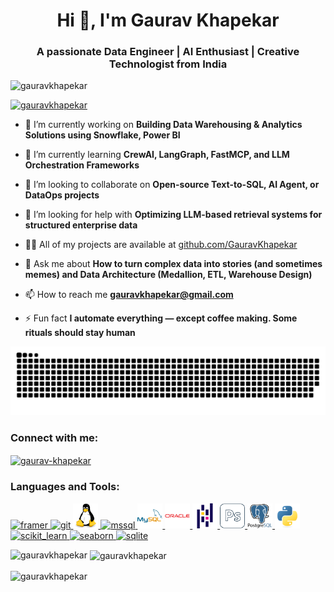 <h1 align="center">Hi 👋, I'm Gaurav Khapekar</h1>
<h3 align="center">A passionate Data Engineer | AI Enthusiast | Creative Technologist from India</h3>

<p align="left"> <img src="https://komarev.com/ghpvc/?username=gauravkhapekar&label=Profile%20views&color=0e75b6&style=flat" alt="gauravkhapekar" /> </p>

<p align="left"> <a href="https://github.com/ryo-ma/github-profile-trophy"><img src="https://github-profile-trophy.vercel.app/?username=gauravkhapekar" alt="gauravkhapekar" /></a> </p>

- 🔭 I’m currently working on **Building Data Warehousing & Analytics Solutions using Snowflake, Power BI**

- 🌱 I’m currently learning **CrewAI, LangGraph, FastMCP, and LLM Orchestration Frameworks**

- 👯 I’m looking to collaborate on **Open-source Text-to-SQL, AI Agent, or DataOps projects**

- 🤝 I’m looking for help with **Optimizing LLM-based retrieval systems for structured enterprise data**

- 👨‍💻 All of my projects are available at [github.com/GauravKhapekar](github.com/GauravKhapekar)

- 💬 Ask me about **How to turn complex data into stories (and sometimes memes) and Data Architecture (Medallion, ETL, Warehouse Design)**

- 📫 How to reach me **gauravkhapekar@gmail.com**

- ⚡ Fun fact **I automate everything — except coffee making. Some rituals should stay human**

<picture>
  <source media="(prefers-color-scheme: dark)" srcset="dist/github-contribution-grid-snake-dark.svg" />
  <source media="(prefers-color-scheme: light)" srcset="dist/github-contribution-grid-snake.svg" />
  <img alt="github-snake" src="dist/github-contribution-grid-snake.svg" />
</picture>


<h3 align="left">Connect with me:</h3>
<p align="left">
<a href="https://linkedin.com/in/gaurav-khapekar" target="blank"><img align="center" src="https://raw.githubusercontent.com/rahuldkjain/github-profile-readme-generator/master/src/images/icons/Social/linked-in-alt.svg" alt="gaurav-khapekar" height="30" width="40" /></a>
</p>

<h3 align="left">Languages and Tools:</h3>
<p align="left"> <a href="https://www.framer.com/" target="_blank" rel="noreferrer"> <img src="https://www.vectorlogo.zone/logos/framer/framer-icon.svg" alt="framer" width="40" height="40"/> </a> <a href="https://git-scm.com/" target="_blank" rel="noreferrer"> <img src="https://www.vectorlogo.zone/logos/git-scm/git-scm-icon.svg" alt="git" width="40" height="40"/> </a> <a href="https://www.linux.org/" target="_blank" rel="noreferrer"> <img src="https://raw.githubusercontent.com/devicons/devicon/master/icons/linux/linux-original.svg" alt="linux" width="40" height="40"/> </a> <a href="https://www.microsoft.com/en-us/sql-server" target="_blank" rel="noreferrer"> <img src="https://www.svgrepo.com/show/303229/microsoft-sql-server-logo.svg" alt="mssql" width="40" height="40"/> </a> <a href="https://www.mysql.com/" target="_blank" rel="noreferrer"> <img src="https://raw.githubusercontent.com/devicons/devicon/master/icons/mysql/mysql-original-wordmark.svg" alt="mysql" width="40" height="40"/> </a> <a href="https://www.oracle.com/" target="_blank" rel="noreferrer"> <img src="https://raw.githubusercontent.com/devicons/devicon/master/icons/oracle/oracle-original.svg" alt="oracle" width="40" height="40"/> </a> <a href="https://pandas.pydata.org/" target="_blank" rel="noreferrer"> <img src="https://raw.githubusercontent.com/devicons/devicon/2ae2a900d2f041da66e950e4d48052658d850630/icons/pandas/pandas-original.svg" alt="pandas" width="40" height="40"/> </a> <a href="https://www.photoshop.com/en" target="_blank" rel="noreferrer"> <img src="https://raw.githubusercontent.com/devicons/devicon/master/icons/photoshop/photoshop-line.svg" alt="photoshop" width="40" height="40"/> </a> <a href="https://www.postgresql.org" target="_blank" rel="noreferrer"> <img src="https://raw.githubusercontent.com/devicons/devicon/master/icons/postgresql/postgresql-original-wordmark.svg" alt="postgresql" width="40" height="40"/> </a> <a href="https://www.python.org" target="_blank" rel="noreferrer"> <img src="https://raw.githubusercontent.com/devicons/devicon/master/icons/python/python-original.svg" alt="python" width="40" height="40"/> </a> <a href="https://scikit-learn.org/" target="_blank" rel="noreferrer"> <img src="https://upload.wikimedia.org/wikipedia/commons/0/05/Scikit_learn_logo_small.svg" alt="scikit_learn" width="40" height="40"/> </a> <a href="https://seaborn.pydata.org/" target="_blank" rel="noreferrer"> <img src="https://seaborn.pydata.org/_images/logo-mark-lightbg.svg" alt="seaborn" width="40" height="40"/> </a> <a href="https://www.sqlite.org/" target="_blank" rel="noreferrer"> <img src="https://www.vectorlogo.zone/logos/sqlite/sqlite-icon.svg" alt="sqlite" width="40" height="40"/> </a> </p>

<p><img align="left" src="https://github-readme-stats.vercel.app/api/top-langs?username=gauravkhapekar&show_icons=true&locale=en&layout=compact" alt="gauravkhapekar" /></p>

<p>&nbsp;<img align="center" src="https://github-readme-stats.vercel.app/api?username=gauravkhapekar&show_icons=true&locale=en" alt="gauravkhapekar" /></p>

<p><img align="center" src="https://github-readme-streak-stats.herokuapp.com/?user=gauravkhapekar&" alt="gauravkhapekar" /></p>


